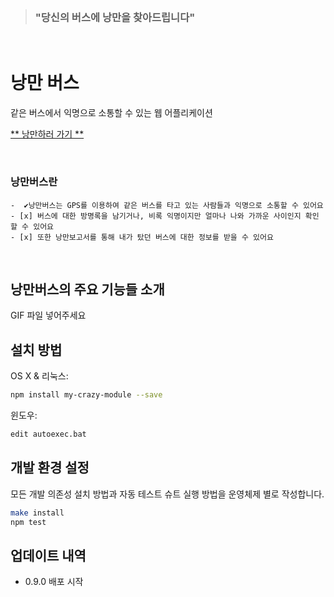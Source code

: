 <br>

> ### **"당신의 버스에 낭만을 찾아드립니다"**

<br>


# 낭만 버스

같은 버스에서 익명으로 소통할 수 있는 웹 어플리케이션

[** 낭만하러 가기 **](https://i7a704.p.ssafy.io)

<br>

### 낭만버스란


```
-  ✔️낭만버스는 GPS를 이용하여 같은 버스를 타고 있는 사람들과 익명으로 소통할 수 있어요
- [x] 버스에 대한 방명록을 남기거나, 비록 익명이지만 얼마나 나와 가까운 사이인지 확인할 수 있어요
- [x] 또한 낭만보고서를 통해 내가 탔던 버스에 대한 정보를 받을 수 있어요
```


<br>

## 낭만버스의 주요 기능들 소개

GIF 파일 넣어주세요

## 설치 방법

OS X & 리눅스:

```sh
npm install my-crazy-module --save
```

윈도우:

```sh
edit autoexec.bat
```


## 개발 환경 설정

모든 개발 의존성 설치 방법과 자동 테스트 슈트 실행 방법을 운영체제 별로 작성합니다.

```sh
make install
npm test
```

## 업데이트 내역

* 0.9.0 배포 시작







